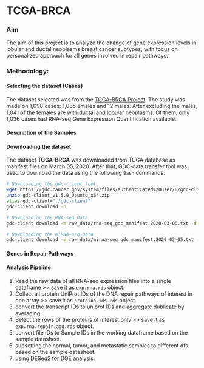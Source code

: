 # TCGA-BRCA

### Aim
The aim of this project is to analyze the change of gene expression levels in lobular and ductal neoplasms breast cancer subtypes, with focus on personalized approach for all genes involved in repair pathways. 

### Methodology:

#### Selecting the dataset (Cases)
The dataset selected was from the [TCGA-BRCA Project](https://portal.gdc.cancer.gov/projects/TCGA-BRCA "TCGA-BRCA Project Page"). The study was made on 1,098 cases: 1,085 emales and 12 males. After excluding the males, 1,041 of the females are with ductal and lobular neoplasms. Of them, only 1,036 cases had RNA-seq Gene Expression Quantification available. 

#### Description of the Samples

#### Downloading the dataset
The dataset **TCGA-BRCA** was downloaded from TCGA database as manifest files on March 05, 2020.
After that, GDC-data transfer tool was used to download the data using the following `Bash` commands:

```bash
# Downloading the gdc-client tool.
wget https://gdc.cancer.gov/system/files/authenticated%20user/0/gdc-client_v1.5.0_Ubuntu_x64.zip 
unzip gdc-client_v1.5.0_Ubuntu_x64.zip
alias gdc-client="./gdc-client"
gdc-client download -h

# Downloading the RNA-seq Data
gdc-client download -m raw_data/rna-seq_gdc_manifest.2020-03-05.txt -d raw_data/RNA-seq/

# Downloading the miRNA-seq Data
gdc-client download -m raw_data/mirna-seq_gdc_manifest.2020-03-05.txt -d raw_data/miRNA-seq/
```

#### Genes in Repair Pathways

#### Analysis Pipeline
1. Read the raw data of all RNA-seq expression files into a single dataframe >> save it as `exp.rna.rds` object.
2. Collect all protein UniProt IDs of the DNA repair pathways of interest in one array >> save it as `proteins.ids.rds` object.
3. convert the transcript IDs to uniprot IDs and aggregate dublicate by averaging.
4. Select the rows of the proteins of interest only >> save it as `exp.rna.repair.agg.rds` object.
5. convert file IDs to Sample IDs in the working dataframe based on the sample datasheet.
6. subsetting the normal, tumor, and metastatic samples to different dfs based on the sample datasheet.
7. using DESeq2 for DGE analysis.
